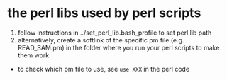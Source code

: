 # the perl libs used by perl scripts
1. follow instructions in ../set_perl_lib.bash_profile to set perl lib path
2. alternatively, create a softlink of the specific pm file (e.g. READ_SAM.pm) in the folder where you run your perl scripts to make them work
  - to check which pm file to use, see `use XXX` in the perl code
